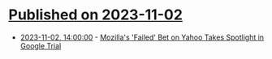 # [Published on 2023-11-02](index.md)

* [2023-11-02, 14:00:00](https://tech.slashdot.org/story/23/11/02/0740248/mozillas-failed-bet-on-yahoo-takes-spotlight-in-google-trial?utm_source=rss1.0mainlinkanon&utm_medium=feed) - [Mozilla's 'Failed' Bet on Yahoo Takes Spotlight in Google Trial](https://tech.slashdot.org/story/23/11/02/0740248/mozillas-failed-bet-on-yahoo-takes-spotlight-in-google-trial?utm_source=rss1.0mainlinkanon&utm_medium=feed)

